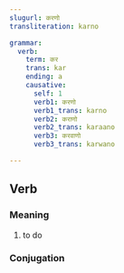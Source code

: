 ```yaml
---
slugurl: करणो
transliteration: karno

grammar: 
  verb:
    term: कर
    trans: kar
    ending: a
    causative:
      self: 1
      verb1: करणो
      verb1_trans: karno
      verb2: कराणो
      verb2_trans: karaano
      verb3: करवाणो
      verb3_trans: karwano

---
```


## Verb

### Meaning

<word-meanings>

1. to do

</word-meanings>

### Conjugation

<verb-conj :grammar="grammar"></verb-conj>
